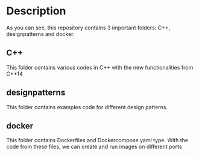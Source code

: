 
# Description

As you can see, this repository contains 3 important folders: C++, designpatterns and docker.

## C++

This folder contains various codes in C++ with the new functionalities from C++14

## designpatterns

This folder contains examples code for different design patterns.

## docker

This folder contains Dockerfiles and Dockercompose yaml type. With the code from these files, we can create and run images on different ports
